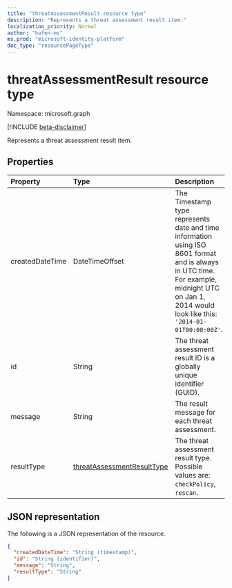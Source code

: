 ```yaml
---
title: "threatAssessmentResult resource type"
description: "Represents a threat assessment result item."
localization_priority: Normal
author: "hafen-ms"
ms.prod: "microsoft-identity-platform"
doc_type: "resourcePageType"
---
```


# threatAssessmentResult resource type

Namespace: microsoft.graph

[!INCLUDE [beta-disclaimer](../../includes/beta-disclaimer.md)]

Represents a threat assessment result item.

## Properties

| Property     | Type        | Description |
|:-------------|:------------|:------------|
|createdDateTime|DateTimeOffset|The Timestamp type represents date and time information using ISO 8601 format and is always in UTC time. For example, midnight UTC on Jan 1, 2014 would look like this: `'2014-01-01T00:00:00Z'`.|
|id|String|The threat assessment result ID is a globally unique identifier (GUID).|
|message|String|The result message for each threat assessment.|
|resultType|[threatAssessmentResultType](enums.md#threatassessmentresulttype-values)|The threat assessment result type. Possible values are: `checkPolicy`, `rescan`.|

## JSON representation

The following is a JSON representation of the resource.

<!-- {
  "blockType": "resource",
  "optionalProperties": [

  ],
  "@odata.type": "microsoft.graph.threatAssessmentResult",
  "baseType": "",
  "keyProperty": "id"
}-->

```json
{
  "createdDateTime": "String (timestamp)",
  "id": "String (identifier)",
  "message": "String",
  "resultType": "String"
}
```

<!-- uuid: 16cd6b66-4b1a-43a1-adaf-3a886856ed98
2019-02-04 14:57:30 UTC -->
<!-- {
  "type": "#page.annotation",
  "description": "threatAssessmentResult resource",
  "keywords": "",
  "section": "documentation",
  "tocPath": ""
}-->


